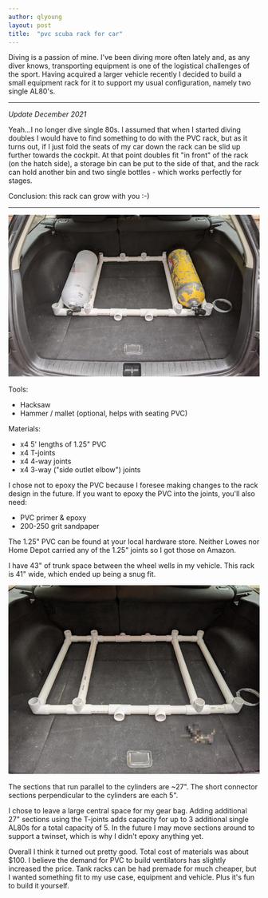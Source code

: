 ```yaml
---
author: qlyoung
layout: post
title:  "pvc scuba rack for car"
---
```


Diving is a passion of mine. I've been diving more often lately and, as any
diver knows, transporting equipment is one of the logistical challenges of the
sport. Having acquired a larger vehicle recently I decided to build a small
equipment rack for it to support my usual configuration, namely two single
AL80's.

---

*Update December 2021*

Yeah...I no longer dive single 80s. I assumed that when I started diving
doubles I would have to find something to do with the PVC rack, but as it turns
out, if I just fold the seats of my car down the rack can be slid up further
towards the cockpit. At that point doubles fit "in front" of the rack (on the
hatch side), a storage bin can be put to the side of that, and the rack can
hold another bin and two single bottles - which works perfectly for stages.

Conclusion: this rack can grow with you :-)

---

![Rack with cylinders](/images/rack_with_cylinders.jpg)

Tools:

- Hacksaw
- Hammer / mallet (optional, helps with seating PVC)

Materials:

- x4 5' lengths of 1.25" PVC
- x4 T-joints
- x4 4-way joints
- x4 3-way ("side outlet elbow") joints

I chose not to epoxy the PVC because I foresee making changes to the rack
design in the future. If you want to epoxy the PVC into the joints, you'll also
need:

- PVC primer & epoxy
- 200-250 grit sandpaper

The 1.25" PVC can be found at your local hardware store. Neither Lowes nor Home
Depot carried any of the 1.25" joints so I got those on Amazon.

I have 43" of trunk space between the wheel wells in my vehicle. This rack is
41" wide, which ended up being a snug fit.

![Rack without cylinders or gear bag](/images/rack_empty.jpg)

The sections that run parallel to the cylinders are ~27". The short connector
sections perpendicular to the cylinders are each 5".

I chose to leave a large central space for my gear bag. Adding additional 27"
sections using the T-joints adds capacity for up to 3 additional single AL80s
for a total capacity of 5. In the future I may move sections around to support
a twinset, which is why I didn't epoxy anything yet.

Overall I think it turned out pretty good. Total cost of materials was about
$100. I believe the demand for PVC to build ventilators has slightly increased
the price. Tank racks can be had premade for much cheaper, but I wanted
something fit to my use case, equipment and vehicle. Plus it's fun to build it
yourself.
